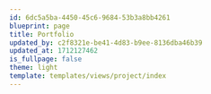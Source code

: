 ```yaml
---
id: 6dc5a5ba-4450-45c6-9684-53b3a8bb4261
blueprint: page
title: Portfolio
updated_by: c2f8321e-be41-4d83-b9ee-8136dba46b39
updated_at: 1712127462
is_fullpage: false
theme: light
template: templates/views/project/index
---
```

